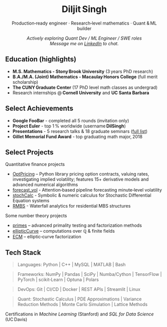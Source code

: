 <h1 align="center">Diljit Singh</h1>
<p align="center">
  Production‑ready engineer · Research‑level mathematics · Quant & ML builder
</p>

<p align="center">
  <em>Actively exploring Quant Dev / ML Engineer / SWE roles
  <br/>
  Message me on <a href="https://linkedin.com/in/singhdiljit">LinkedIn</a> to chat.</em>  
</p>


## Education (highlights)
* **M.S. Mathematics - Stony Brook University** (3 years PhD research)  
* **B.A./M.A. (Joint) Mathematics - Macaulay Honors College** (full merit scholarship)  
* **The CUNY Graduate Center** (17 PhD level math classes as undergrad)  
* Research internships @ **Cornell University** and **UC Santa Barbara**


## Select Achievements
* **Google FooBar** - completed all 5 rounds (invitation only)  
* **Project Euler** - top 1 % worldwide (username **DilSingh**)  
* **Presentations** - 5 research talks & 18 graduate seminars ([full list](https://github.com/Diljit22/Presentations))  
* **Gillet Memorial Fund Award** - top graduating math major, 2018

## Select Projects

Quantitative finance projects

* [OptPricing](https://diljit22.github.io/optpricing/) – Python library pricing option contracts, valuing rates, investigating implied volatility; features 15+ derivative models and advanced numerical algorithms
* [forecast_vol](https://github.com/Diljit22/forecast_vol) - Attention‑based pipeline forecasting minute‑level volatility
* [stochCalc](https://github.com/Diljit22/stochCalc) - Symbolic & numeric calculus for Stochastic Differential Equation systems
* [RMBS](https://github.com/Diljit22/rmbs) - Waterfall analytics for residential MBS structures

Some number theory projects

* [primes](https://github.com/Diljit22/primes) – advanced primality testing and factorization methods 
* [ellipticCurve](https://github.com/Diljit22/ellipticCurve) – computations over ℚ & finite fields  
* [ECM](https://github.com/Diljit22/ECM) – elliptic‑curve factorization

## Tech Stack

> Languages:
Python | C++ | MySQL | MATLAB | Bash

> Frameworks: 
NumPy | Pandas | SciPy | Numba/Cython | TensorFlow | PyTorch | scikit‑Learn | Optuna | Polars

> DevOps: 
Git | CI/CD | Docker | REST APIs | Streamlit | Linux

> Quant: 
Stochastic Calculus | PDE Approximations | Variance Reduction Methods | Monte Carlo Simulation | Lattice Methods

Certifications in *Machine Learning* (Stanford) and *SQL for Data Science* (UC Davis)

